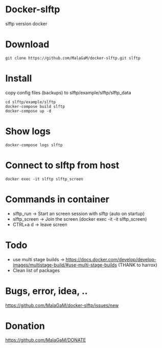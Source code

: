 # Docker-slftp
slftp version docker

# Download
```
git clone https://github.com/MalaGaM/docker-slftp.git slftp
```

# Install 
copy config files (backups) to slftp/example/slftp/slftp_data
```
cd slftp/example/slftp
docker-compose build slftp
docker-compose up -d
```

# Show logs
```
docker-compose logs slftp
```
# Connect to slftp from host
```
docker exec -it slftp slftp_screen
```

# Commands in container
 - slftp_run    -> Start an screen session with slftp (auto on startup)
 - slftp_screen -> Join the screen (docker exec -it <slftp> -it slftp_screen)
 - CTRL+a d       -> leave screen
 
 # Todo
 - use multi stage builds -> https://docs.docker.com/develop/develop-images/multistage-build/#use-multi-stage-builds (THANK to harrox)
 - Clean list of packages
 
  # Bugs, error, idea, ..
  https://github.com/MalaGaM/docker-slftp/issues/new
  
  # Donation
  https://github.com/MalaGaM/DONATE

